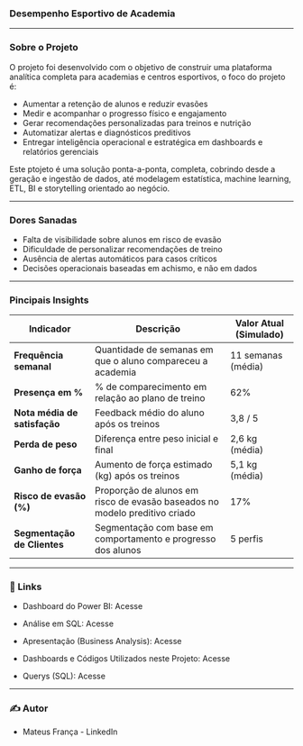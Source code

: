 ### Desempenho Esportivo de Academia

<hr>

### Sobre o Projeto

O projeto foi desenvolvido com o objetivo de construir uma plataforma analítica completa para academias e centros esportivos, o foco do projeto é:

- Aumentar a retenção de alunos e reduzir evasões
- Medir e acompanhar o progresso físico e engajamento
- Gerar recomendações personalizadas para treinos e nutrição
- Automatizar alertas e diagnósticos preditivos
- Entregar inteligência operacional e estratégica em dashboards e relatórios gerenciais

Este ptojeto é uma solução ponta-a-ponta, completa, cobrindo desde a geração e ingestão de dados, até modelagem estatística, machine learning, ETL, BI e storytelling orientado ao negócio.

<hr>

### Dores Sanadas

- Falta de visibilidade sobre alunos em risco de evasão
- Dificuldade de personalizar recomendações de treino
- Ausência de alertas automáticos para casos críticos
- Decisões operacionais baseadas em achismo, e não em dados

<hr>

### Pincipais Insights

| Indicador                     | Descrição                                                        | Valor Atual (Simulado) |
| ----------------------------- | ---------------------------------------------------------------- | ---------------------- |
| **Frequência semanal**        | Quantidade de semanas em que o aluno compareceu a academia                 | 11 semanas (média)     |
| **Presença em %** | % de comparecimento em relação ao plano de treino                | 62%                    |
| **Nota média de satisfação**  | Feedback médio do aluno após os treinos                          | 3,8 / 5                |
| **Perda de peso**             | Diferença entre peso inicial e final                             | 2,6 kg (média)         |
| **Ganho de força**            | Aumento de força estimado (kg) após os treinos           | 5,1 kg (média)         |
| **Risco de evasão (%)**       | Proporção de alunos em risco de evasão baseados no modelo preditivo criado | 17%                    |
| **Segmentação de Clientes**         | Segmentação com base em comportamento e progresso dos alunos   | 5 perfis               |

<hr>

### 🔗 Links

- Dashboard do Power BI: Acesse

- Análise em SQL: Acesse

- Apresentação (Business Analysis): Acesse

- Dashboards e Códigos Utilizados neste Projeto: Acesse

- Querys (SQL): Acesse

<hr>

### ✍️ Autor

- Mateus França - LinkedIn
